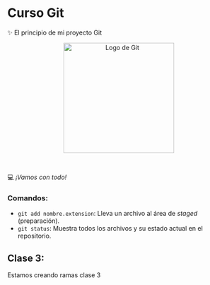 # Curso Git

✨ El principio de mi proyecto Git

<p align="center">
  <img src="https://git-scm.com/images/logos/downloads/Git-Icon-1788C.png" alt="Logo de Git" width="250"/>
</p>

<br>

💻 *¡Vamos con todo!*

### Comandos:
- `git add nombre.extension`: Lleva un archivo al área de *staged* (preparación).
- `git status`: Muestra todos los archivos y su estado actual en el repositorio.

## Clase 3:

Estamos creando ramas clase 3